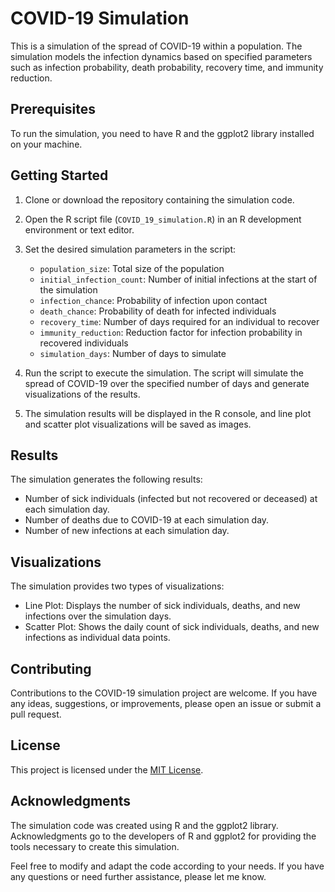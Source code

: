 

# COVID-19 Simulation

This is a simulation of the spread of COVID-19 within a population. The simulation models the infection dynamics based on specified parameters such as infection probability, death probability, recovery time, and immunity reduction.

## Prerequisites

To run the simulation, you need to have R and the ggplot2 library installed on your machine.

## Getting Started

1. Clone or download the repository containing the simulation code.

2. Open the R script file (`COVID_19_simulation.R`) in an R development environment or text editor.

3. Set the desired simulation parameters in the script:
   - `population_size`: Total size of the population
   - `initial_infection_count`: Number of initial infections at the start of the simulation
   - `infection_chance`: Probability of infection upon contact
   - `death_chance`: Probability of death for infected individuals
   - `recovery_time`: Number of days required for an individual to recover
   - `immunity_reduction`: Reduction factor for infection probability in recovered individuals
   - `simulation_days`: Number of days to simulate

4. Run the script to execute the simulation. The script will simulate the spread of COVID-19 over the specified number of days and generate visualizations of the results.

5. The simulation results will be displayed in the R console, and line plot and scatter plot visualizations will be saved as images.

## Results

The simulation generates the following results:

- Number of sick individuals (infected but not recovered or deceased) at each simulation day.
- Number of deaths due to COVID-19 at each simulation day.
- Number of new infections at each simulation day.

## Visualizations

The simulation provides two types of visualizations:

- Line Plot: Displays the number of sick individuals, deaths, and new infections over the simulation days.
- Scatter Plot: Shows the daily count of sick individuals, deaths, and new infections as individual data points.

## Contributing

Contributions to the COVID-19 simulation project are welcome. If you have any ideas, suggestions, or improvements, please open an issue or submit a pull request.

## License

This project is licensed under the [MIT License](LICENSE).

## Acknowledgments

The simulation code was created using R and the ggplot2 library. Acknowledgments go to the developers of R and ggplot2 for providing the tools necessary to create this simulation.

Feel free to modify and adapt the code according to your needs. If you have any questions or need further assistance, please let me know.
